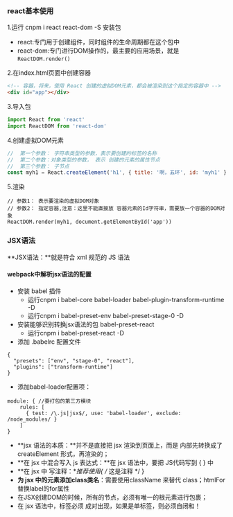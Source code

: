 ### react基本使用
1.运行 cnpm i react react-dom -S 安装包
  - react:专门用于创建组件，同时组件的生命周期都在这个包中
  - react-dom:专门进行DOM操作的，最主要的应用场景，就是`ReactDOM.render()`
  
2.在index.html页面中创建容器

```html
<!-- 容器，将来，使用 React 创建的虚拟DOM元素，都会被渲染到这个指定的容器中 -->
<div id="app"></div>
```

3.导入包

```javascript
import React from 'react'
import ReactDOM from 'react-dom'
```

4.创建虚拟DOM元素

```javascript
//  第一个参数： 字符串类型的参数，表示要创建的标签的名称
//  第二个参数：对象类型的参数， 表示 创建的元素的属性节点
//  第三个参数： 子节点
const myh1 = React.createElement('h1', { title: '啊，五环', id: 'myh1' }, '你比四环多一环')
```

5.渲染
```
// 参数1： 表示要渲染的虚拟DOM对象
// 参数2： 指定容器,注意：这里不能直接放 容器元素的Id字符串，需要放一个容器的DOM对象
ReactDOM.render(myh1, document.getElementById('app'))
```

### JSX语法
**JSX语法：**就是符合 xml 规范的 JS 语法

#### webpack中解析jsx语法的配置
- 安装 babel 插件
  - 运行cnpm i babel-core babel-loader babel-plugin-transform-runtime -D
  - 运行cnpm i babel-preset-env babel-preset-stage-0 -D
- 安装能够识别转换jsx语法的包 babel-preset-react 
  - 运行cnpm i babel-preset-react -D
- 添加 .babelrc 配置文件

```
{
  "presets": ["env", "stage-0", "react"],
  "plugins": ["transform-runtime"]
}
```

- 添加babel-loader配置项：

```
module: { //要打包的第三方模块
    rules: [
      { test: /\.js|jsx$/, use: 'babel-loader', exclude: /node_modules/ }
    ]
}
```

+ **jsx 语法的本质：**并不是直接把 jsx 渲染到页面上，而是 内部先转换成了 createElement 形式，再渲染的；
+ **在 jsx 中混合写入 js 表达式：**在 jsx 语法中，要把 JS代码写到 { } 中
+ **在 jsx 中 写注释：**推荐使用{ /* 这是注释 */ }
+ **为 jsx 中的元素添加class类名**：需要使用className 来替代 class；htmlFor替换label的for属性
+ 在JSX创建DOM的时候，所有的节点，必须有唯一的根元素进行包裹；
+ 在 jsx 语法中，标签必须 成对出现，如果是单标签，则必须自闭和！


<script src='./data-bar.js'></script>
<script>
  var name = 'react-component';
  eleObj.child.forEach(function(item){
    if(item.name && item.name === name){
      item.child[0].style = Object.assign({}, item.child[0].style, {color: '#fc6423'});
    }
  })
</script>
<script src='../../static-source/createElment.js'></script>